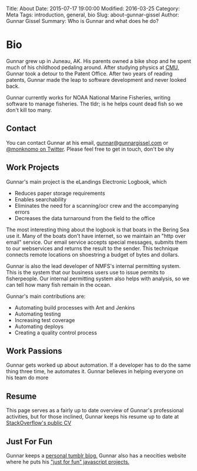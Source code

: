 Title: About
Date: 2015-07-17 19:00:00
Modified: 2016-03-25
Category: Meta
Tags: introduction, general, bio
Slug: about-gunnar-gissel
Author: Gunnar Gissel
Summary: Who is Gunnar and what does he do?

Bio
=====================

Gunnar grew up in Juneau, AK. His parents owned a bike shop and he spent much of his childhood pedaling around.  After studying physics at [CMU,](http://www.cmu.edu) Gunnar took a detour to the Patent Office.  After two years of reading patents, Gunnar made the leap to software development and never looked back.

Gunnar currently works for NOAA National Marine Fisheries, writing software to manage fisheries.  The tldr; is he helps count dead fish so we don't kill too many.

Contact
-----------

You can contact Gunnar at his email, gunnar@gunnargissel.com or [@monknomo on Twitter](https://twitter.com/monknomo).  Please feel free to get in touch, don't be shy

Work Projects
---------------------

Gunnar's main project is the eLandings Electronic Logbook, which

* Reduces paper storage requirements
* Enables searchability
* Eliminates the need for a scanning/ocr crew and the accompanying errors
* Decreases the data turnaround from the field to the office

The most interesting thing about the logbook is that boats in the Bering Sea use it.  Many of the boats don't have internet, so we maintain an "http over email" service.  Our email service accepts special messages, submits them to our webservices and returns the result to the sender.  This technique connects remote locations on shoestring a budget of bytes and dollars.

Gunnar is also the lead developer of NMFS's internal permitting system.  This is the system that our business users use to issue permits to fisherpeople.  Our internal permitting system also helps with analysis, so we can tell how many fish remain in the ocean.  

Gunnar's main contributions are:

* Automating build processes with Ant and Jenkins
* Automating testing
* Increasing test coverage
* Automating deploys
* Creating a quality control process

Work Passions
-------------------------

Gunnar gets worked up about automation.  If a developer has to do the same thing three time, he automates it.  Gunnar believes in helping everyone on his team do more

Resume
-------

This page serves as a fairly up to date overview of Gunnar's professional activities, but for those inclined, Gunnar keeps his resume up to date at [StackOverflow's public CV](http://stackoverflow.com/cv/gunnargissel)

Just For Fun
-------------

Gunnar keeps a [personal tumblr blog.](http://monknomo.tumblr.com/)  Gunnar also has a neocities website where he puts his ["just for fun" javascript projects.](https://monknomo.neocities.org/)
